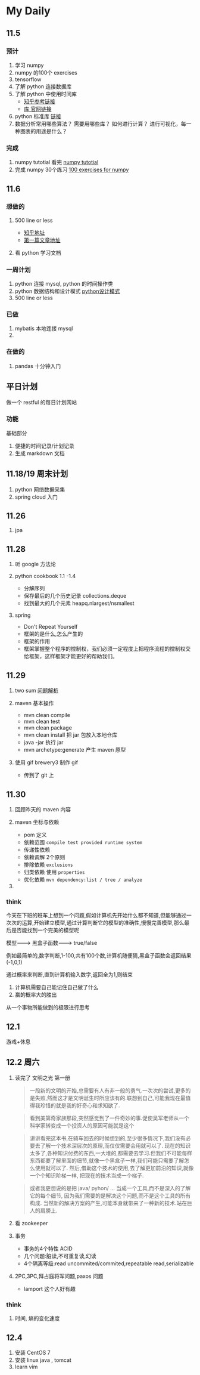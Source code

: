 # My Daily

## 11.5

### 预计

1. 学习 numpy  
2. numpy 的100个 exercises
3. tensorflow 
4. 了解 python 连接数据库
5. 了解 python 中使用时间库
	-  [知乎参考链接](https://www.zhihu.com/question/24590883)
	-  [库 官网链接](https://github.com/jobbole/awesome-python-cn)
6. python 标准库 [链接](https://docs.python.org/3.6/library/)
7. 数据分析常用哪些算法？
需要用哪些库？
如何进行计算？
进行可视化，每一种图表的用途是什么？

### 完成

1. numpy tutotial 看完 [numpy tutotial ](https://docs.scipy.org/doc/numpy-dev/user/quickstart.html)
2. 完成 numpy 30个练习 [100 exercises for numpy](https://github.com/rougier/numpy-100/blob/master/100%20Numpy%20exercises.md)


## 11.6 

### 想做的

1. 500 line or less 
	- [知乎地址](https://www.zhihu.com/question/29372574/answer/88624507)
	- [第一篇文章地址](http://aosabook.org/en/500L/a-template-engine.html)


2. 看 python 学习文档


### 一周计划

1. python 连接 mysql, python 的时间操作类
2. python 数据结构和设计模式 [python设计模式](https://github.com/faif/python-patterns)
3. 500 line or less 


### 已做

1. mybatis 本地连接 mysql
2. 

### 在做的

1. pandas 十分钟入门


## 平日计划

做一个 restful 的每日计划网站

### 功能

基础部分
1. 便捷的时间记录/计划记录
2. 生成 markdown 文档


## 11.18/19 周末计划

1. python 网络数据采集
2. spring cloud 入门


## 11.26

1. jpa


## 11.28 

1. 听 google 方法论
2. python cookbook 1.1 -1.4
	
	- 分解序列
	- 保存最后的几个历史记录 collections.deque
	- 找到最大的几个元素 heapq.nlargest/nsmallest
	
3. spring 

	- Don't Repeat Yourself
	- 框架的是什么,怎么产生的
	- 框架的作用
	- 框架掌握整个程序的控制权，我们必须一定程度上把程序流程的控制权交给框架，这样框架才能更好的帮助我们。



## 11.29

1. two sum [问题解析](https://leetcode.com/articles/two-sum/)
2. maven 基本操作
	
	- mvn clean compile
	- mvn clean test
	- mvn clean package
	- mvn clean install 把 jar 包放入本地仓库
	- java -jar 执行 jar
	- mvn archetype:generate 产生 maven 原型

3. 使用 gif brewery3 制作 gif 

	- 传到了 git 上


## 11.30

1. 回顾昨天的 maven 内容
2. maven 坐标与依赖

	- pom 定义
	- 依赖范围 ```compile test provided runtime system ```
	- 传递性依赖
	- 依赖调解 2个原则 
	- 排除依赖 ```exclusions```
	- 归类依赖  使用 ```properties ```
	- 优化依赖 ```mvn dependency:list / tree / analyze```

3. 

### think

今天在下班的班车上想到一个问题,假如计算机先开始什么都不知道,但能够通过一次次的运算,开始建立模型,通过计算判断它的模型的准确性,慢慢完善模型,那么最后是否能找到一个完美的模型呢

模型---> 黑盒子函数---> true/false

例如最简单的,数字判断,1-100,共有100个数,计算机随便猜,黑盒子函数会返回结果(-1,0,1)

通过概率来判断,直到计算机输入数字,返回全为1,则结束

1. 计算机需要自己能记住自己做了什么
2. 赢的概率大的胜出


从一个事物所能做到的极限进行思考


## 12.1 

游戏+休息

## 12.2 周六

1. 读完了 文明之光 第一册

	> 一段新的文明的开始,总需要有人有非一般的勇气.一次次的尝试,更多的是失败,然而这才是文明诞生时所应该有的.联想到自己,可能我现在最值得我珍惜的就是我的好奇心和求知欲了.

	> 看到美第奇家族那段,突然感觉到了一件奇妙的事.促使吴军老师从一个科学家转变成一个投资人的原因可能就是这个
	
	> 讲讲看完这本书,在骑车回去的时候想到的,至少很多情况下,我们没有必要去了解一个技术深层次的原理,而仅仅需要会用就可以了. 现在的知识太多了,各种知识付费的东西,一大堆的,都需要去学习.但我们不可能每样东西都要了解里面的细节,就像一个黑盒子一样,我们可能只需要了解怎么使用就可以了. 然后,借助这个技术的使用,去了解更加前沿的知识,就像一个个知识阶梯一样, 把现在的技术当成一个梯子. 
	
	> 或者我更想说的是把 java/ pyhon/ ... 当成一个工具,而不是深入的了解它的每个细节, 因为我们需要的是解决这个问题,而不是这个工具的所有构成. 当然新的解决方案的产生,可能本身就带来了一种新的技术.站在巨人的肩膀上.

2. 看 zookeeper
3. 事务

	- 事务的4个特性 ACID 
	- 几个问题:脏读,不可重复读,幻读
	- 4个隔离等级:read uncommited/commited,repeatable read,serializable

4. 2PC,3PC,拜占庭将军问题,paxos 问题

	- lamport 这个人好有趣





### think

1. 时间, 熵的变化速度



## 12.4

1. 安装 CentOS 7
2. 安装 linux java , tomcat 
3. learn vim


















